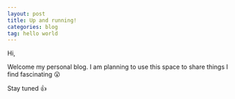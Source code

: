 ```yaml
---
layout: post
title: Up and running!
categories: blog
tag: hello world
---
```


Hi,

Welcome my personal blog. I am planning to use this space to share things I find fascinating :open_mouth:

Stay tuned :+1: